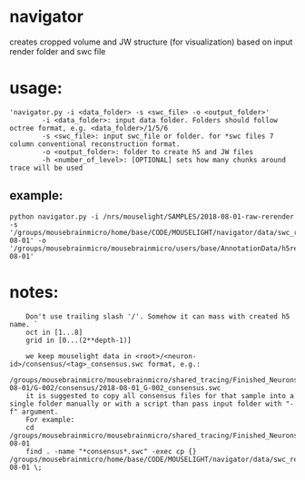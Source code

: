 # navigator

creates cropped volume and JW structure (for visualization) based on input render folder and swc file

# usage: 
```
'navigator.py -i <data_folder> -s <swc_file> -o <output_folder>'  
        -i <data_folder>: input data folder. Folders should follow octree format, e.g. <data_folder>/1/5/6
        -s <swc_file>: input swc_file or folder. for *swc files 7 column conventional reconstruction format.
        -o <output_folder>: folder to create h5 and JW files
        -h <number_of_level>: [OPTIONAL] sets how many chunks around trace will be used
```

## example:
```
python navigator.py -i /nrs/mouselight/SAMPLES/2018-08-01-raw-rerender -s '/groups/mousebrainmicro/home/base/CODE/MOUSELIGHT/navigator/data/swc_recons/2018-08-01' -o '/groups/mousebrainmicro/mousebrainmicro/users/base/AnnotationData/h5repo/2018-08-01'
```

# notes:
        Don't use trailing slash '/'. Somehow it can mass with created h5 name. `
        oct in [1...8]
        grid in [0...(2**depth-1)]

        we keep mouselight data in <root>/<neuron-id>/consensus/<tag>_consensus.swc format, e.g.:
        /groups/mousebrainmicro/mousebrainmicro/shared_tracing/Finished_Neurons/2018-08-01/G-002/consensus/2018-08-01_G-002_consensus.swc
        it is suggested to copy all consensus files for that sample into a single folder manually or with a script than pass input folder with "-f" argument.
        For example:
        cd /groups/mousebrainmicro/mousebrainmicro/shared_tracing/Finished_Neurons/2018-08-01
        find . -name "*consensus*.swc" -exec cp {} /groups/mousebrainmicro/home/base/CODE/MOUSELIGHT/navigator/data/swc_recons/2018-08-01 \;
